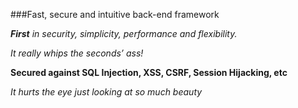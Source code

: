 ###Fast, secure and intuitive back-end framework

*__First__ in security, simplicity, performance and flexibility.*

*It really whips the seconds’ ass!*

__Secured against SQL Injection, XSS, CSRF, Session Hijacking, etc__

*It hurts the eye just looking at so much beauty*
